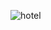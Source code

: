 
![hotel](https://github.com/bytexode/Web-Dev-course/assets/150488581/24ca0352-78f6-4608-bf2f-031349269541)
